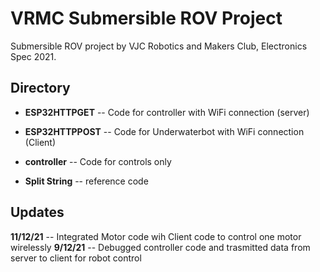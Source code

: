 # VRMC Submersible ROV Project
Submersible ROV project by VJC Robotics and Makers Club, Electronics Spec 2021.

## Directory
- **ESP32HTTPGET** -- Code for controller with WiFi connection (server)
 
- **ESP32HTTPPOST** -- Code for Underwaterbot with WiFi connection (Client)
 
- **controller** -- Code for controls only

- **Split String** -- reference code 

## Updates
**11/12/21** -- Integrated Motor code wih Client code to control one motor wirelessly
**9/12/21** -- Debugged controller code and trasmitted data from server to client for robot control
